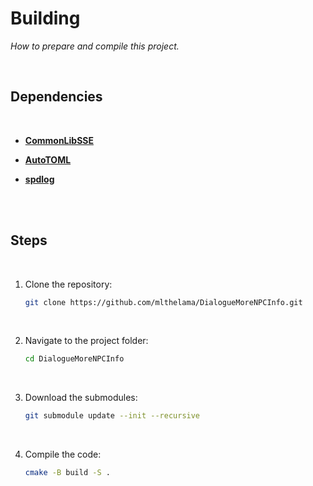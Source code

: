 
# Building

*How to prepare and compile this project.*

<br>

## Dependencies

<br>

- **[CommonLibSSE]**

- **[AutoTOML]**

- **[spdlog]**

<br>
<br>

## Steps

<br>

1.  Clone the repository:

    ```sh
    git clone https://github.com/mlthelama/DialogueMoreNPCInfo.git
    ```
    
    <br>
    
2.  Navigate to the project folder:

    ```sh
    cd DialogueMoreNPCInfo
    ```
    
    <br>
    
3.  Download the submodules:

    ```sh
    git submodule update --init --recursive
    ```
    
    <br>
    
4.  Compile the code:

    ```sh
    cmake -B build -S .
    ```

<br>


<!----------------------------------------------------------------------------->

[CommonLibSSE]: https://github.com/Ryan-rsm-McKenzie/CommonLibSSE
[AutoTOML]: https://github.com/Ryan-rsm-McKenzie/AutoTOML
[spdlog]: https://github.com/gabime/spdlog
